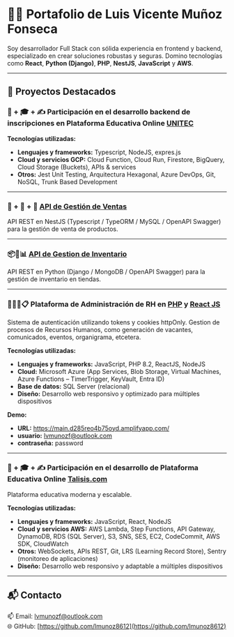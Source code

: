 # 👨‍💻 Portafolio de Luis Vicente Muñoz Fonseca

Soy desarrollador Full Stack con sólida experiencia en frontend y backend, especializado en crear soluciones robustas y seguras. Domino tecnologías como **React**, **Python (Django)**, **PHP**, **NestJS**, **JavaScript** y **AWS**.

---

## 🧩 Proyectos Destacados

### 🎒 + 🎓 + ✍️ Participación en el desarrollo backend de inscripciones en Plataforma Educativa Online [UNITEC](https://www.unitec.mx/)
**Tecnologías utilizadas:**
- **Lenguajes y frameworks:** Typescript, NodeJS, expres.js
- **Cloud y servicios GCP:** Cloud Function, Cloud Run, Firestore, BigQuery, Cloud Storage (Buckets), APIs & services
- **Otros:** Jest Unit Testing, Arquitectura Hexagonal, Azure DevOps, Git, NoSQL, Trunk Based Development

---

### 🧾 + 🛒 + 👤 [API de Gestión de Ventas](https://github.com/lmunoz8612/nestjs-order-management-api)
API REST en NestJS (Typescript / TypeORM / MySQL / OpenAPI Swagger) para la gestión de venta de productos.

---

### 📦🧾📊 [API de Gestion de Inventario](https://github.com/lmunoz8612/py-inventory-management-api)
API REST en Python (Django / MongoDB / OpenAPI Swagger) para la gestión de inventario en tiendas.

---

### 👥🧑‍💼📋 Plataforma de Administración de RH en [PHP](https://github.com/tu-usuario/login-react-php) y [React JS](https://github.com/lmunoz8612/rh-api)
Sistema de autenticación utilizando tokens y cookies httpOnly. Gestion de procesos de Recursos Humanos, como generación de vacantes, comunicados, eventos, organigrama, etcetera.

**Tecnologías utilizadas:**
- **Lenguajes y frameworks:** JavaScript, PHP 8.2, ReactJS, NodeJS  
- **Cloud:** Microsoft Azure (App Services, Blob Storage, Virtual Machines, Azure Functions – TimerTrigger, KeyVault, Entra ID)  
- **Base de datos:** SQL Server (relacional)  
- **Diseño:** Desarrollo web responsivo y optimizado para múltiples dispositivos

**Demo:**
- **URL:** https://main.d285reo4b75oyd.amplifyapp.com/
- **usuario:** lvmunozf@outlook.com
- **contraseña:** password

---

### 🎒 + 🎓 + ✍️ Participación en el desarrollo de Plataforma Educativa Online [Talisis.com](https://www.talisis.com)
Plataforma educativa moderna y escalable.

**Tecnologías utilizadas:**
- **Lenguajes y frameworks:** JavaScript, React, NodeJS  
- **Cloud y servicios AWS:** AWS Lambda, Step Functions, API Gateway, DynamoDB, RDS (SQL Server), S3, SNS, SES, EC2, CodeCommit, AWS SDK, CloudWatch  
- **Otros:** WebSockets, APIs REST, Git, LRS (Learning Record Store), Sentry (monitoreo de aplicaciones)  
- **Diseño:** Desarrollo web responsivo y adaptable a múltiples dispositivos

---

## 📬 Contacto

📫 Email: [lvmunozf@outlook.com](mailto:lvmunozf@outlook.com)  
🌐 GitHub: [https://github.com/lmunoz8612](https://github.com/lmunoz8612)
